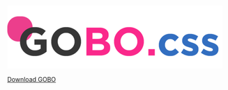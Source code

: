 ![alt tag](https://github.com/hajar424/GOBO/blob/master/logo.png)


[Download GOBO](https://github.com/hajar424/GOBO.css/blob/master/gobo.css)

<!--It's  CSS design compontents for you to use.-->



<!--SCREENSHOTS:-->

<!--![alt tag](https://github.com/hajar424/GOBO.css/blob/master/screenshot.png)-->
<!--------------------------------------------------------------------------------->
<!--![alt tag](https://github.com/hajar424/GOBO.css/blob/master/screenshot2.png)-->
<!--------------------------------------------------------------------------------->
<!--![alt tag](https://github.com/hajar424/GOBO.css/blob/master/screenshot4.png)-->


